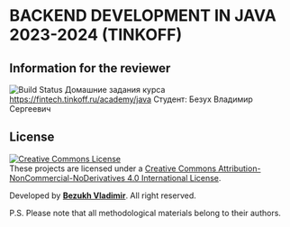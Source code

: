 # BACKEND DEVELOPMENT IN JAVA 2023-2024 (TINKOFF)

## Information for the reviewer
![Build Status](https://github.com/BezukhVladimir/TINKOFF_JAVA_BACKEND/actions/workflows/build.yml/badge.svg)
Домашние задания курса https://fintech.tinkoff.ru/academy/java
Студент: Безух Владимир Сергеевич

## License
<a rel="license" href="http://creativecommons.org/licenses/by-nc-nd/4.0/"><img alt="Creative Commons License" style="border-width:0" src="https://i.creativecommons.org/l/by-nc-nd/4.0/88x31.png" /></a><br />These projects are licensed under a <a rel="license" href="http://creativecommons.org/licenses/by-nc-nd/4.0/">Creative Commons Attribution-NonCommercial-NoDerivatives 4.0 International License</a>.

Developed by <b><a href="https://bezukh.wixsite.com/blog">Bezukh Vladimir</a></b>. All right reserved.

P.S.
Please note that all methodological materials belong to their authors.
